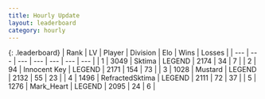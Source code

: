 ```yaml
---
title: Hourly Update
layout: leaderboard
category: hourly
---
```


{: .leaderboard}
| Rank | LV | Player | Division | Elo | Wins | Losses |
| --- | --- | --- | --- | --- | --- | --- |
| <span data-change="0">1</span> | 3049 | <span title="ID: 353063">Sktima</span> | LEGEND | <span data-change="0">2174</span> | <span data-change="0">34</span> | <span data-change="0">7</span> |
| <span data-change="0">2</span> | 94 | <span title="ID: 773025">Innocent Key</span> | LEGEND | <span data-change="0">2171</span> | <span data-change="0">154</span> | <span data-change="0">73</span> |
| <span data-change="0">3</span> | 1028 | <span title="ID: 611082">Mustard</span> | LEGEND | <span data-change="7">2132</span> | <span data-change="1">55</span> | <span data-change="0">23</span> |
| <span data-change="0">4</span> | 1496 | <span title="ID: 402846">RefractedSktima</span> | LEGEND | <span data-change="0">2111</span> | <span data-change="0">72</span> | <span data-change="0">37</span> |
| <span data-change="0">5</span> | 1276 | <span title="ID: 498323">Mark_Heart</span> | LEGEND | <span data-change="0">2095</span> | <span data-change="0">24</span> | <span data-change="0">6</span> |